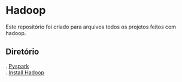 # Hadoop  

Este repositório foi criado para arquivos todos os projetos feitos com hadoop.

## Diretório

. [Pyspark](https://github.com/Rafaelcvo/hadoop/tree/main/Pyspark)  
. [Install Hadoop](https://github.com/Rafaelcvo/hadoop/tree/main/Install%20hadoop)

